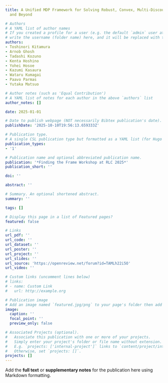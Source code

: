 ```yaml
---
title: A Unified MDP Framework for Solving Robust, Convex, Multi-Discount Constraints,
  and Beyond

# Authors
# A YAML list of author names
# If you created a profile for a user (e.g. the default `admin` user at `content/authors/admin/`), 
# write the username (folder name) here, and it will be replaced with their full name and linked to their profile.
authors:
- Toshinori Kitamura
- Arnob Ghosh
- Tadashi Kozuno
- Kenta Hoshino
- Yohei Hosoe
- Kazumi Kasaura
- Wataru Kumagai
- Paavo Parmas
- Yutaka Matsuo

# Author notes (such as 'Equal Contribution')
# A YAML list of notes for each author in the above `authors` list
author_notes: []

date: 2025-01-01

# Date to publish webpage (NOT necessarily Bibtex publication's date).
publishDate: '2025-10-10T19:56:13.659333Z'

# Publication type.
# A single CSL publication type but formatted as a YAML list (for Hugo requirements).
publication_types:
- '1'

# Publication name and optional abbreviated publication name.
publication: '*Finding the Frame Workshop at RLC 2025*'
publication_short: ''

doi: ''

abstract: ''

# Summary. An optional shortened abstract.
summary: ''

tags: []

# Display this page in a list of Featured pages?
featured: false

# Links
url_pdf: ''
url_code: ''
url_dataset: ''
url_poster: ''
url_project: ''
url_slides: ''
url_source: 'https://openreview.net/forum?id=TAMLh22i5O'
url_video: ''

# Custom links (uncomment lines below)
# links:
# - name: Custom Link
#   url: http://example.org

# Publication image
# Add an image named `featured.jpg/png` to your page's folder then add a caption below.
image:
  caption: ''
  focal_point: ''
  preview_only: false

# Associated Projects (optional).
#   Associate this publication with one or more of your projects.
#   Simply enter your project's folder or file name without extension.
#   E.g. `projects: ['internal-project']` links to `content/project/internal-project/index.md`.
#   Otherwise, set `projects: []`.
projects: []
---
```


Add the **full text** or **supplementary notes** for the publication here using Markdown formatting.
